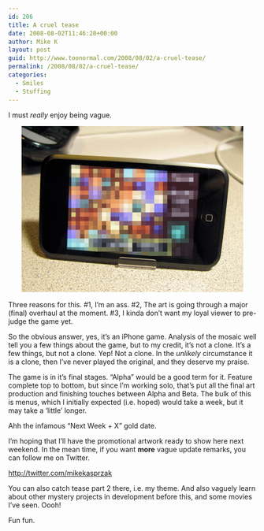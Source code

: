 ```yaml
---
id: 206
title: A cruel tease
date: 2008-08-02T11:46:28+00:00
author: Mike K
layout: post
guid: http://www.toonormal.com/2008/08/02/a-cruel-tease/
permalink: /2008/08/02/a-cruel-tease/
categories:
  - Smiles
  - Stuffing
---
```

I must _really_ enjoy being vague.

<center>
  <img src="/content/PTPhoto11_b.jpg" />
</center>

Three reasons for this. #1, I&#8217;m an ass. #2, The art is going through a major (final) overhaul at the moment. #3, I kinda don&#8217;t want my loyal viewer to pre-judge the game yet.

So the obvious answer, yes, it&#8217;s an iPhone game. Analysis of the mosaic well tell you a few things about the game, but to my credit, it&#8217;s not a clone. It&#8217;s a few things, but not a clone. Yep! Not a clone. In the _unlikely_ circumstance it is a clone, then I&#8217;ve never played the original, and they deserve my praise.

The game is in it&#8217;s final stages. &#8220;Alpha&#8221; would be a good term for it. Feature complete top to bottom, but since I&#8217;m working solo, that&#8217;s put all the final art production and finishing touches between Alpha and Beta. The bulk of this is menus, which I initially expected (i.e. hoped) would take a week, but it may take a &#8216;little&#8217; longer.

Ahh the infamous &#8220;Next Week + X&#8221; gold date.

I&#8217;m hoping that I&#8217;ll have the promotional artwork ready to show here next weekend. In the mean time, if you want **more** vague update remarks, you can follow me on Twitter.

<http://twitter.com/mikekasprzak>

You can also catch tease part 2 there, i.e. my theme. And also vaguely learn about other mystery projects in development before this, and some movies I&#8217;ve seen. Oooh!

Fun fun.